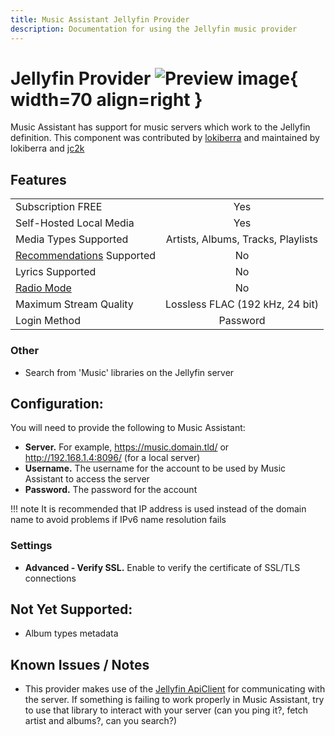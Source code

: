 ```yaml
---
title: Music Assistant Jellyfin Provider
description: Documentation for using the Jellyfin music provider
---
```


# Jellyfin Provider ![Preview image](../assets/icons/jellyfin-logo.svg){ width=70 align=right }

Music Assistant has support for music servers which work to the Jellyfin definition. This component was contributed by [lokiberra](https://github.com/lokiberra) and maintained by lokiberra and [jc2k](https://github.com/jc2k)

## Features

|           |                     |
|:-----------------------|:---------------------:|
| Subscription FREE | Yes |
| Self-Hosted Local Media | Yes |
| Media Types Supported | Artists, Albums, Tracks, Playlists |
| [Recommendations](../ui.md#view-home) Supported | No |
| Lyrics Supported | No |
| [Radio Mode](../ui.md#track-menu) | No |
| Maximum Stream Quality | Lossless FLAC (192 kHz, 24 bit) |
| Login Method | Password |

### Other

- Search from 'Music' libraries on the Jellyfin server

## Configuration:
You will need to provide the following to Music Assistant:

- <b>Server.</b> For example, https://music.domain.tld/ or http://192.168.1.4:8096/ (for a local server)
- <b>Username.</b> The username for the account to be used by Music Assistant to access the server
- <b>Password.</b> The password for the account

!!! note
    It is recommended that IP address is used instead of the domain name to avoid problems if IPv6 name resolution fails 
### Settings

- <b>Advanced - Verify SSL.</b> Enable to verify the certificate of SSL/TLS connections

## Not Yet Supported:
- Album types metadata

## Known Issues / Notes
- This provider makes use of the [Jellyfin ApiClient](https://github.com/jellyfin/jellyfin-apiclient-python) for communicating with the server. If something is failing to work properly in Music Assistant, try to use that library to interact with your server (can you ping it?, fetch artist and albums?, can you search?)
